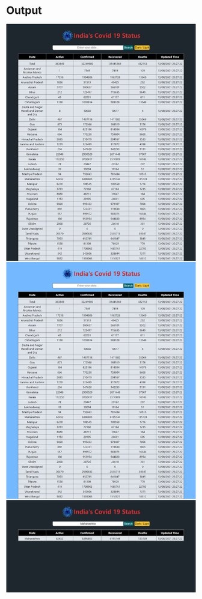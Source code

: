 <h1>Output</h1>
<img src="../Images/Output.png">
<img src="../Images/Output1.png">
<img src="../Images/Output2.png">